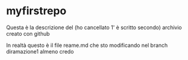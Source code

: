 # myfirstrepo
Questa è la descrizione del (ho cancellato 1' è scritto secondo) archivio creato con github 

In realtà questo è il file reame.md che sto modificando nel branch diramazione1 almeno credo
